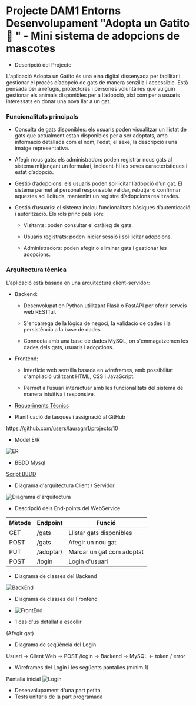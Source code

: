 # Projecte DAM1 Entorns Desenvolupament "Adopta un Gatito 🐾 " - Mini sistema de adopcions de mascotes

- Descripció del Projecte

L'aplicació Adopta un Gatito és una eina digital dissenyada per facilitar i gestionar el procés d’adopció de gats de manera senzilla i accessible. Està pensada per a refugis, protectores i persones voluntàries que vulguin gestionar els animals disponibles per a l’adopció, així com per a usuaris interessats en donar una nova llar a un gat.

### Funcionalitats principals
 - Consulta de gats disponibles: els usuaris poden visualitzar un llistat de gats que actualment estan disponibles per a ser adoptats, amb informació detallada com el nom, l’edat, el sexe, la descripció i una imatge representativa.

 - Afegir nous gats: els administradors poden registrar nous gats al sistema mitjançant un formulari, incloent-hi les seves característiques i estat d’adopció.

 - Gestió d’adopcions: els usuaris poden sol·licitar l’adopció d’un gat. El sistema permet al personal responsable validar, rebutjar o confirmar aquestes sol·licituds, mantenint un registre d’adopcions realitzades.

 - Gestió d’usuaris: el sistema inclou funcionalitats bàsiques d’autenticació i autorització. Els rols principals són:

    - Visitants: poden consultar el catàleg de gats.

    - Usuaris registrats: poden iniciar sessió i sol·licitar adopcions.

    - Administradors: poden afegir o eliminar gats i gestionar les adopcions.

### Arquitectura tècnica
L’aplicació està basada en una arquitectura client-servidor:

 - Backend:

    - Desenvolupat en Python utilitzant Flask o FastAPI per oferir serveis web RESTful.

    - S'encarrega de la lògica de negoci, la validació de dades i la persistència a la base de dades.

    - Connecta amb una base de dades MySQL, on s'emmagatzemen les dades dels gats, usuaris i adopcions.

- Frontend:

    - Interfície web senzilla basada en wireframes, amb possibilitat d'ampliació utilitzant HTML, CSS i JavaScript.

    - Permet a l’usuari interactuar amb les funcionalitats del sistema de manera intuïtiva i responsive.
    
- [Requeriments Tècnics](req-tecnics.md)

- Planificació de tasques i assignació al GitHub 

https://github.com/users/lauragrr1/projects/10 

- Model E/R

![ER](entitat_relacio.png)

- BBDD Mysql

[Script BBDD](script.txt)

- Diagrama d'arquitectura Client / Servidor

![Diagrama d'arquitectura](diagramaArquitectura.png)

- Descripció dels End-points del WebService

| Mètode  |	Endpoint  |	Funció  |
| -------- | -------- | -------- | 
| GET  |	/gats  |	Llistar gats disponibles |
| POST |	/gats	| Afegir un nou gat |
| PUT	| /adoptar/<id>	 |Marcar un gat com adoptat |
| POST	 | /login	 |Login d'usuari |

- Diagrama de classes del Backend

![BackEnd](backEnd.png)

- Diagrama de classes del Frontend

- ![FrontEnd](frontEnd.PNG)

- 1 cas d'ús detallat a escollir

(Afegir gat)

- Diagrama de seqüència del Login

Usuari → Client Web → POST /login → Backend → MySQL
                             ← token / error


- Wireframes del Login i les següents pantalles (mínim 1)

Pantalla inicial
![Login](Login.png)

- Desenvolupament d'una part petita.
- Tests unitaris de la part programada
